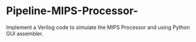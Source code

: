 # Pipeline-MIPS-Processor-
Implement a Verilog code to simulate the MIPS Processor and using Python GUI assembler.
